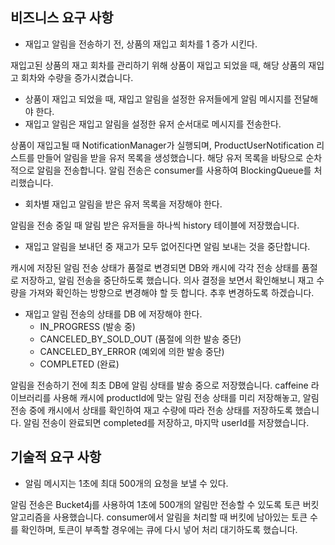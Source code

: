 ## **비즈니스 요구 사항**

- 재입고 알림을 전송하기 전, 상품의 재입고 회차를 1 증가 시킨다.

재입고된 상품의 재고 회차를 관리하기 위해 상품이 재입고 되었을 때, 해당 상품의 재입고 회차와 수량을 증가시켰습니다.


- 상품이 재입고 되었을 때, 재입고 알림을 설정한 유저들에게 알림 메시지를 전달해야 한다.
- 재입고 알림은 재입고 알림을 설정한 유저 순서대로 메시지를 전송한다.

상품이 재입고될 때 NotificationManager가 실행되며, ProductUserNotification 리스트를 만들어 알림을 받을 유저 목록을 생성했습니다. 해당 유저 목록을 바탕으로 순차적으로 알림을 전송합니다.
알림 전송은 consumer를 사용하여 BlockingQueue를 처리했습니다.

- 회차별 재입고 알림을 받은 유저 목록을 저장해야 한다.

알림을 전송 중일 때 알림 받은 유저들을 하나씩 history 테이블에 저장했습니다.

- 재입고 알림을 보내던 중 재고가 모두 없어진다면 알림 보내는 것을 중단합니다.

캐시에 저장된 알림 전송 상태가 품절로 변경되면 DB와 캐시에 각각 전송 상태를 품절로 저장하고, 알림 전송을 중단하도록 했습니다. 의사 결정을 보면서 확인해보니 재고 수량을 가져와 확인하는 방향으로 변경해야 할 듯 합니다. 추후 변경하도록 하겠습니다.

- 재입고 알림 전송의 상태를 DB 에 저장해야 한다.
    - IN_PROGRESS (발송 중)
    - CANCELED_BY_SOLD_OUT (품절에 의한 발송 중단)
    - CANCELED_BY_ERROR (예외에 의한 발송 중단)
    - COMPLETED (완료)


알림을 전송하기 전에 최초 DB에 알림 상태를 발송 중으로 저장했습니다.
caffeine 라이브러리를 사용해 캐시에 productId에 맞는 알림 전송 상태를 미리 저장해놓고, 알림 전송 중에 캐시에서 상태를 확인하여 재고 수량에 따라 전송 상태를 저장하도록 했습니다. 알림 전송이 완료되면 completed를 저장하고, 마지막 userId를 저장했습니다.


## 기술적 요구 사항

- 알림 메시지는 1초에 최대 500개의 요청을 보낼 수 있다.

알림 전송은 Bucket4j를 사용하여 1초에 500개의 알림만 전송할 수 있도록 토큰 버킷 알고리즘을 사용했습니다. consumer에서 알림을 처리할 때 버킷에 남아있는 토큰 수를 확인하며, 토큰이 부족할 경우에는 큐에 다시 넣어 처리 대기하도록 했습니다. 
